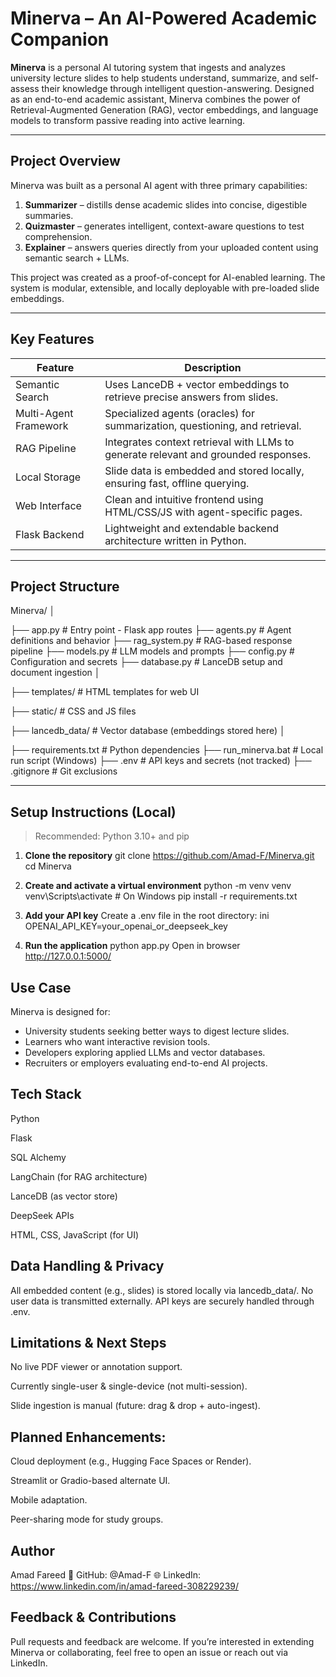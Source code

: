 # Minerva – An AI-Powered Academic Companion

**Minerva** is a personal AI tutoring system that ingests and analyzes university lecture slides to help students understand, summarize, and self-assess their knowledge through intelligent question-answering. Designed as an end-to-end academic assistant, Minerva combines the power of Retrieval-Augmented Generation (RAG), vector embeddings, and language models to transform passive reading into active learning.

---

## Project Overview

Minerva was built as a personal AI agent with three primary capabilities:

1. **Summarizer** – distills dense academic slides into concise, digestible summaries.
2. **Quizmaster** – generates intelligent, context-aware questions to test comprehension.
3. **Explainer** – answers queries directly from your uploaded content using semantic search + LLMs.

This project was created as a proof-of-concept for AI-enabled learning. The system is modular, extensible, and locally deployable with pre-loaded slide embeddings.

---

## Key Features

| Feature        | Description                                                                 |
|----------------|-----------------------------------------------------------------------------|
| Semantic Search | Uses LanceDB + vector embeddings to retrieve precise answers from slides. |
| Multi-Agent Framework | Specialized agents (oracles) for summarization, questioning, and retrieval. |
| RAG Pipeline | Integrates context retrieval with LLMs to generate relevant and grounded responses. |
| Local Storage | Slide data is embedded and stored locally, ensuring fast, offline querying. |
| Web Interface | Clean and intuitive frontend using HTML/CSS/JS with agent-specific pages. |
| Flask Backend | Lightweight and extendable backend architecture written in Python.        |

---

## Project Structure

Minerva/
│

├── app.py # Entry point - Flask app routes
├── agents.py # Agent definitions and behavior
├── rag_system.py # RAG-based response pipeline
├── models.py # LLM models and prompts
├── config.py # Configuration and secrets
├── database.py # LanceDB setup and document ingestion
│

├── templates/ # HTML templates for web UI

├── static/ # CSS and JS files

├── lancedb_data/ # Vector database (embeddings stored here)
│

├── requirements.txt # Python dependencies
├── run_minerva.bat # Local run script (Windows)
├── .env # API keys and secrets (not tracked)
├── .gitignore # Git exclusions

---

##  Setup Instructions (Local)

> Recommended: Python 3.10+ and pip

1. **Clone the repository**
git clone https://github.com/Amad-F/Minerva.git
cd Minerva

2. **Create and activate a virtual environment**
python -m venv venv
venv\Scripts\activate  # On Windows
pip install -r requirements.txt

3. **Add your API key**
Create a .env file in the root directory:
ini
OPENAI_API_KEY=your_openai_or_deepseek_key

4. **Run the application**
python app.py
Open in browser
http://127.0.0.1:5000/

## Use Case
Minerva is designed for:

- University students seeking better ways to digest lecture slides.
- Learners who want interactive revision tools.
- Developers exploring applied LLMs and vector databases.
- Recruiters or employers evaluating end-to-end AI projects.

## Tech Stack

Python

Flask

SQL Alchemy

LangChain (for RAG architecture)

LanceDB (as vector store)

DeepSeek APIs

HTML, CSS, JavaScript (for UI)

## Data Handling & Privacy
All embedded content (e.g., slides) is stored locally via lancedb_data/. No user data is transmitted externally. API keys are securely handled through .env.

## Limitations & Next Steps

No live PDF viewer or annotation support.

Currently single-user & single-device (not multi-session).

Slide ingestion is manual (future: drag & drop + auto-ingest).

## Planned Enhancements:

Cloud deployment (e.g., Hugging Face Spaces or Render).

Streamlit or Gradio-based alternate UI.

Mobile adaptation.

Peer-sharing mode for study groups.


## Author

Amad Fareed
📌 GitHub: @Amad-F
🌐 LinkedIn: https://www.linkedin.com/in/amad-fareed-308229239/

## Feedback & Contributions
Pull requests and feedback are welcome. If you’re interested in extending Minerva or collaborating, feel free to open an issue or reach out via LinkedIn.
